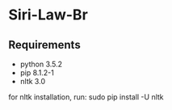 # Siri-Law-Br

## Requirements

* python 3.5.2
* pip 8.1.2-1
* nltk 3.0 

for nltk installation, run:
sudo pip install -U nltk



